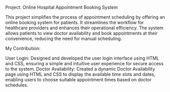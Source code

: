Project: Online Hospital Appointment Booking System

This project simplifies the process of appointment scheduling by offering an online booking system for patients. It streamlines the workflow for healthcare providers and enhances their operational efficiency. The system allows patients to view doctor availability and book appointments at their convenience, reducing the need for manual scheduling.

My Contribution:

User Login: Designed and developed the user login interface using HTML and CSS, ensuring a simple and intuitive user experience for secure access to the system.
Doctor Availability: Created a dynamic Doctor Availability page using HTML and CSS to display the available time slots and dates, enabling users to choose suitable appointment times based on doctor schedules.
